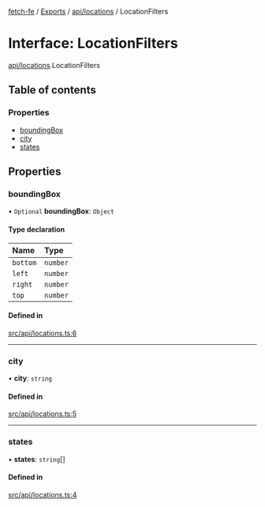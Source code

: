 [fetch-fe](../README.md) / [Exports](../modules.md) / [api/locations](../modules/api_locations.md) / LocationFilters

# Interface: LocationFilters

[api/locations](../modules/api_locations.md).LocationFilters

## Table of contents

### Properties

- [boundingBox](api_locations.LocationFilters.md#boundingbox)
- [city](api_locations.LocationFilters.md#city)
- [states](api_locations.LocationFilters.md#states)

## Properties

### boundingBox

• `Optional` **boundingBox**: `Object`

#### Type declaration

| Name | Type |
| :------ | :------ |
| `bottom` | `number` |
| `left` | `number` |
| `right` | `number` |
| `top` | `number` |

#### Defined in

[src/api/locations.ts:6](https://github.com/SimoneLazier/fetch-fe/blob/5933c5b/src/api/locations.ts#L6)

___

### city

• **city**: `string`

#### Defined in

[src/api/locations.ts:5](https://github.com/SimoneLazier/fetch-fe/blob/5933c5b/src/api/locations.ts#L5)

___

### states

• **states**: `string`[]

#### Defined in

[src/api/locations.ts:4](https://github.com/SimoneLazier/fetch-fe/blob/5933c5b/src/api/locations.ts#L4)
